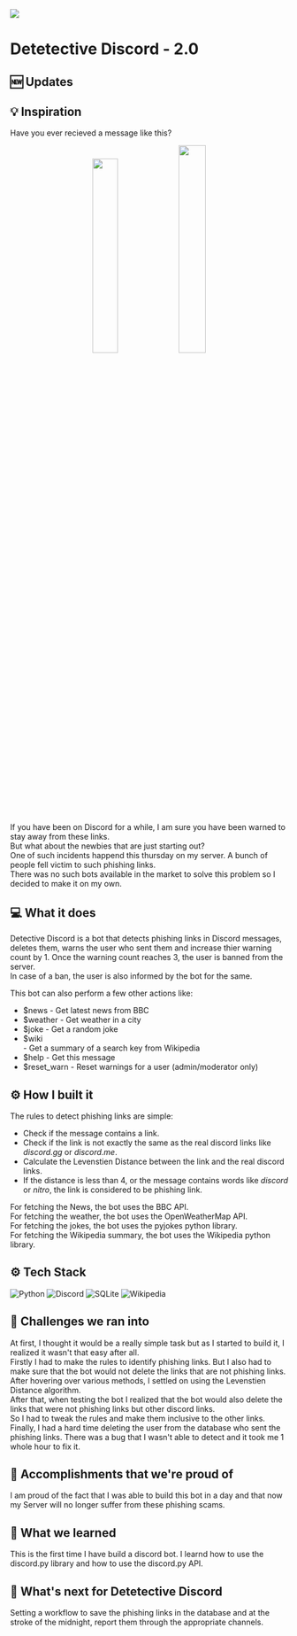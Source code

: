 <img src="https://socialify.git.ci/kanakmi/Detective-Discord/image?description=1&forks=1&issues=1&language=1&name=1&owner=1&pulls=1&stargazers=1&theme=Dark" />

# Detetective Discord - 2.0

## :new: Updates


## 💡 Inspiration
Have you ever recieved a message like this?

<p align="center">
<img width="30%" src="https://user-images.githubusercontent.com/54859521/150679129-0ac89bbb-6a90-43e4-96a5-c248b57e5544.png"/> <img width="31%" src="https://user-images.githubusercontent.com/54859521/150679357-43aa6388-4679-4a7b-b390-09a1cdba5508.png" />
</p>

If you have been on Discord for a while, I am sure you have been warned to stay away from these links. <br>
But what about the newbies that are just starting out? <br>
One of such incidents happend this thursday on my server. A bunch of people fell victim to such phishing links. <br>
There was no such bots available in the market to solve this problem so I decided to make it on my own. <br>

## 💻 What it does
Detective Discord is a bot that detects phishing links in Discord messages, deletes them, warns the user who sent them and increase thier warning count by 1. Once the warning count reaches 3, the user is banned from the server. <br>
In case of a ban, the user is also informed by the bot for the same. <br>

This bot can also perform a few other actions like:
- $news - Get latest news from BBC
- $weather <city> - Get weather in a city
- $joke - Get a random joke
- $wiki <search key> - Get a summary of a search key from Wikipedia
- $help - Get this message
- $reset_warn <user> - Reset warnings for a user (admin/moderator only)

## ⚙️ How I built it
The rules to detect phishing links are simple:
- Check if the message contains a link.
- Check if the link is not exactly the same as the real discord links like *discord.gg* or *discord.me*.
- Calculate the Levenstien Distance between the link and the real discord links.
- If the distance is less than 4, or the message contains words like *discord* or *nitro*, the link is considered to be phishing link.

For fetching the News, the bot uses the BBC API. <br>
For fetching the weather, the bot uses the OpenWeatherMap API. <br>
For fetching the jokes, the bot uses the pyjokes python library. <br>
For fetching the Wikipedia summary, the bot uses the Wikipedia python library. <br>
  
## ⚙️ Tech Stack
![Python](https://img.shields.io/badge/python-3670A0?style=for-the-badge&logo=python&logoColor=ffdd54) ![Discord](https://img.shields.io/badge/Discord.py-%237289DA.svg?style=for-the-badge&logo=discord&logoColor=white) ![SQLite](https://img.shields.io/badge/sqlite-%2307405e.svg?style=for-the-badge&logo=sqlite&logoColor=white) ![Wikipedia](https://img.shields.io/badge/Wikipedia-%23000000.svg?style=for-the-badge&logo=wikipedia&logoColor=white) 

## 🧠 Challenges we ran into
At first, I thought it would be a really simple task but as I started to build it, I realized it wasn't that easy after all. <br>
Firstly I had to make the rules to identify phishing links. But I also had to make sure that the bot would not delete the links that are not phishing links. <br>
After hovering over various methods, I settled on using the Levenstien Distance algorithm. <br>
After that, when testing the bot I realized that the bot would also delete the links that were not phishing links but other discord links. <br>
So I had to tweak the rules and make them inclusive to the other links. <br>
Finally, I had a hard time deleting the user from the database who sent the phishing links. There was a bug that I wasn't able to detect and it took me 1 whole hour to fix it. <br>

## 🏅 Accomplishments that we're proud of
I am proud of the fact that I was able to build this bot in a day and that now my Server will no longer suffer from these phishing scams.

## 📖 What we learned
This is the first time I have build a discord bot. I learnd how to use the discord.py library and how to use the discord.py API. <br>

## 🚀 What's next for Detetective Discord
Setting a workflow to save the phishing links in the database and at the stroke of the midnight, report them through the appropriate channels. <br>
